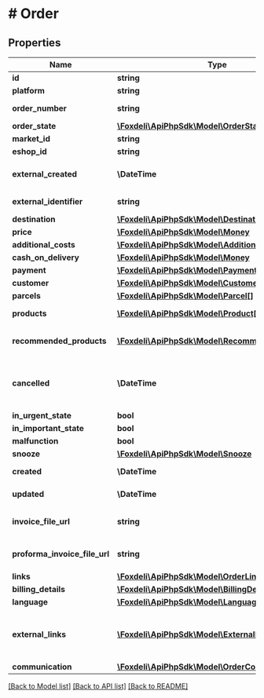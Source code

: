 # # Order

## Properties

Name | Type | Description | Notes
------------ | ------------- | ------------- | -------------
**id** | **string** | identifier of order |
**platform** | **string** | Name of data source | [optional]
**order_number** | **string** | External number of order in eshop | [optional]
**order_state** | [**\Foxdeli\ApiPhpSdk\Model\OrderState**](OrderState.md) |  | [optional]
**market_id** | **string** | Id of Market order belongs to | [optional]
**eshop_id** | **string** | Id of Eshop order belongs to | [optional]
**external_created** | **\DateTime** | moment in time when was order created in external system. | [optional]
**external_identifier** | **string** | Optional identifier of order in external system | [optional]
**destination** | [**\Foxdeli\ApiPhpSdk\Model\Destination**](Destination.md) |  | [optional]
**price** | [**\Foxdeli\ApiPhpSdk\Model\Money**](Money.md) |  | [optional]
**additional_costs** | [**\Foxdeli\ApiPhpSdk\Model\AdditionalCost[]**](AdditionalCost.md) | List of additional costs | [optional]
**cash_on_delivery** | [**\Foxdeli\ApiPhpSdk\Model\Money**](Money.md) |  | [optional]
**payment** | [**\Foxdeli\ApiPhpSdk\Model\PaymentResponse**](PaymentResponse.md) |  | [optional]
**customer** | [**\Foxdeli\ApiPhpSdk\Model\Customer**](Customer.md) |  | [optional]
**parcels** | [**\Foxdeli\ApiPhpSdk\Model\Parcel[]**](Parcel.md) | Parcels contained in this order | [optional]
**products** | [**\Foxdeli\ApiPhpSdk\Model\Product[]**](Product.md) | Products contained in this order | [optional]
**recommended_products** | [**\Foxdeli\ApiPhpSdk\Model\RecommendedProduct[]**](RecommendedProduct.md) | Products to be displayed in Recommended Products TnT/email module | [optional]
**cancelled** | **\DateTime** | Instant of cancellation. DEPRECATION NOTICE: field is marked for removal and will be removed in one of next major releases | [optional]
**in_urgent_state** | **bool** | is order in urgent state? | [optional]
**in_important_state** | **bool** | is order in important state? | [optional]
**malfunction** | **bool** | is order in malfunction state? | [optional]
**snooze** | [**\Foxdeli\ApiPhpSdk\Model\Snooze**](Snooze.md) |  | [optional]
**created** | **\DateTime** | moment in time when was order created | [optional]
**updated** | **\DateTime** | moment in time when was order last updated | [optional]
**invoice_file_url** | **string** | (Foxdeli storage) URL of the invoice that belongs to this order (optional) | [optional]
**proforma_invoice_file_url** | **string** | (Foxdeli storage) URL of the proforma invoice that belongs to this order (optional) | [optional]
**links** | [**\Foxdeli\ApiPhpSdk\Model\OrderLinks**](OrderLinks.md) |  |
**billing_details** | [**\Foxdeli\ApiPhpSdk\Model\BillingDetails**](BillingDetails.md) |  | [optional]
**language** | [**\Foxdeli\ApiPhpSdk\Model\LanguageCode**](LanguageCode.md) |  | [optional]
**external_links** | [**\Foxdeli\ApiPhpSdk\Model\ExternalLinkResponse[]**](ExternalLinkResponse.md) | list of order external links. DEPRECATION NOTICE: marked for removal. use &#x60;communication.externalLinks&#x60; instead. | [optional]
**communication** | [**\Foxdeli\ApiPhpSdk\Model\OrderCommunication**](OrderCommunication.md) |  | [optional]

[[Back to Model list]](../../README.md#models) [[Back to API list]](../../README.md#endpoints) [[Back to README]](../../README.md)
